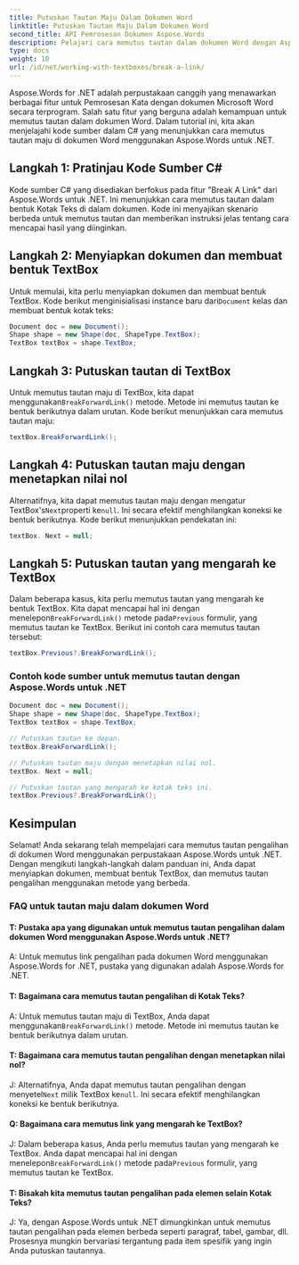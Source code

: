 ```yaml
---
title: Putuskan Tautan Maju Dalam Dokumen Word
linktitle: Putuskan Tautan Maju Dalam Dokumen Word
second_title: API Pemrosesan Dokumen Aspose.Words
description: Pelajari cara memutus tautan dalam dokumen Word dengan Aspose.Words untuk .NET.
type: docs
weight: 10
url: /id/net/working-with-textboxes/break-a-link/
---
```


Aspose.Words for .NET adalah perpustakaan canggih yang menawarkan berbagai fitur untuk Pemrosesan Kata dengan dokumen Microsoft Word secara terprogram. Salah satu fitur yang berguna adalah kemampuan untuk memutus tautan dalam dokumen Word. Dalam tutorial ini, kita akan menjelajahi kode sumber dalam C# yang menunjukkan cara memutus tautan maju di dokumen Word menggunakan Aspose.Words untuk .NET.

## Langkah 1: Pratinjau Kode Sumber C#

Kode sumber C# yang disediakan berfokus pada fitur "Break A Link" dari Aspose.Words untuk .NET. Ini menunjukkan cara memutus tautan dalam bentuk Kotak Teks di dalam dokumen. Kode ini menyajikan skenario berbeda untuk memutus tautan dan memberikan instruksi jelas tentang cara mencapai hasil yang diinginkan.

## Langkah 2: Menyiapkan dokumen dan membuat bentuk TextBox

 Untuk memulai, kita perlu menyiapkan dokumen dan membuat bentuk TextBox. Kode berikut menginisialisasi instance baru dari`Document` kelas dan membuat bentuk kotak teks:

```csharp
Document doc = new Document();
Shape shape = new Shape(doc, ShapeType.TextBox);
TextBox textBox = shape.TextBox;
```

## Langkah 3: Putuskan tautan di TextBox

 Untuk memutus tautan maju di TextBox, kita dapat menggunakan`BreakForwardLink()` metode. Metode ini memutus tautan ke bentuk berikutnya dalam urutan. Kode berikut menunjukkan cara memutus tautan maju:

```csharp
textBox.BreakForwardLink();
```

## Langkah 4: Putuskan tautan maju dengan menetapkan nilai nol

 Alternatifnya, kita dapat memutus tautan maju dengan mengatur TextBox's`Next`properti ke`null`. Ini secara efektif menghilangkan koneksi ke bentuk berikutnya. Kode berikut menunjukkan pendekatan ini:

```csharp
textBox. Next = null;
```

## Langkah 5: Putuskan tautan yang mengarah ke TextBox

 Dalam beberapa kasus, kita perlu memutus tautan yang mengarah ke bentuk TextBox. Kita dapat mencapai hal ini dengan menelepon`BreakForwardLink()` metode pada`Previous` formulir, yang memutus tautan ke TextBox. Berikut ini contoh cara memutus tautan tersebut:

```csharp
textBox.Previous?.BreakForwardLink();
```

### Contoh kode sumber untuk memutus tautan dengan Aspose.Words untuk .NET

```csharp
Document doc = new Document();
Shape shape = new Shape(doc, ShapeType.TextBox);
TextBox textBox = shape.TextBox;

// Putuskan tautan ke depan.
textBox.BreakForwardLink();

// Putuskan tautan maju dengan menetapkan nilai nol.
textBox. Next = null;

// Putuskan tautan yang mengarah ke kotak teks ini.
textBox.Previous?.BreakForwardLink();
```

## Kesimpulan

Selamat! Anda sekarang telah mempelajari cara memutus tautan pengalihan di dokumen Word menggunakan perpustakaan Aspose.Words untuk .NET. Dengan mengikuti langkah-langkah dalam panduan ini, Anda dapat menyiapkan dokumen, membuat bentuk TextBox, dan memutus tautan pengalihan menggunakan metode yang berbeda.

### FAQ untuk tautan maju dalam dokumen Word

#### T: Pustaka apa yang digunakan untuk memutus tautan pengalihan dalam dokumen Word menggunakan Aspose.Words untuk .NET?

A: Untuk memutus link pengalihan pada dokumen Word menggunakan Aspose.Words for .NET, pustaka yang digunakan adalah Aspose.Words for .NET.

#### T: Bagaimana cara memutus tautan pengalihan di Kotak Teks?

 A: Untuk memutus tautan maju di TextBox, Anda dapat menggunakan`BreakForwardLink()` metode. Metode ini memutus tautan ke bentuk berikutnya dalam urutan.

#### T: Bagaimana cara memutus tautan pengalihan dengan menetapkan nilai nol?

J: Alternatifnya, Anda dapat memutus tautan pengalihan dengan menyetel`Next` milik TextBox ke`null`. Ini secara efektif menghilangkan koneksi ke bentuk berikutnya.

#### Q: Bagaimana cara memutus link yang mengarah ke TextBox?

 J: Dalam beberapa kasus, Anda perlu memutus tautan yang mengarah ke TextBox. Anda dapat mencapai hal ini dengan menelepon`BreakForwardLink()` metode pada`Previous` formulir, yang memutus tautan ke TextBox.

#### T: Bisakah kita memutus tautan pengalihan pada elemen selain Kotak Teks?

J: Ya, dengan Aspose.Words untuk .NET dimungkinkan untuk memutus tautan pengalihan pada elemen berbeda seperti paragraf, tabel, gambar, dll. Prosesnya mungkin bervariasi tergantung pada item spesifik yang ingin Anda putuskan tautannya.
